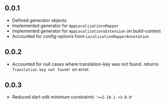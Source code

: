 ## 0.0.1

* Defined generator objects
* Implemented generator for `AppLocalizationsMapper`
* Implemented generator for `AppLocalizationsExtension` on build-context
* Accounted for config-options from `LocalizationMapperAnnotation`

## 0.0.2

* Accounted for null cases where translation-key was not found. returns `Translation key not found!` on error.

## 0.0.3

* Reduced dart-sdk minimum constraints `'>=2.18.1 <3.0.0'` 
